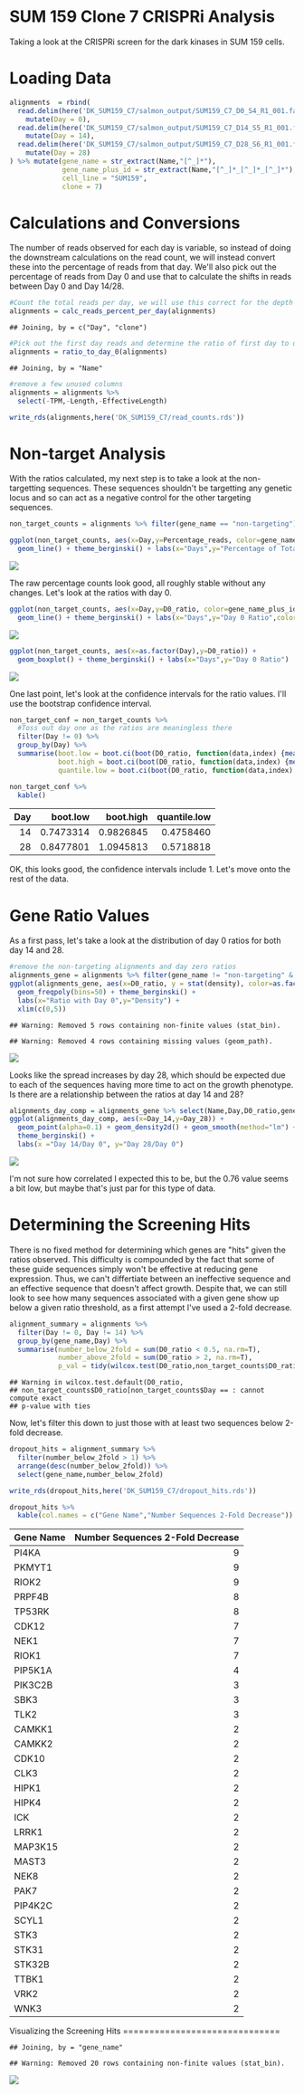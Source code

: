 SUM 159 Clone 7 CRISPRi Analysis
================

Taking a look at the CRISPRi screen for the dark kinases in SUM 159 cells.

Loading Data
============

``` r
alignments  = rbind(
  read.delim(here('DK_SUM159_C7/salmon_output/SUM159_C7_D0_S4_R1_001.fastq.gz/quant.sf')) %>%
    mutate(Day = 0),
  read.delim(here('DK_SUM159_C7/salmon_output/SUM159_C7_D14_S5_R1_001.fastq.gz/quant.sf')) %>%
    mutate(Day = 14),
  read.delim(here('DK_SUM159_C7/salmon_output/SUM159_C7_D28_S6_R1_001.fastq.gz/quant.sf')) %>%
    mutate(Day = 28)
) %>% mutate(gene_name = str_extract(Name,"[^_]*"), 
             gene_name_plus_id = str_extract(Name,"[^_]*_[^_]*_[^_]*"),
             cell_line = "SUM159",
             clone = 7)
```

Calculations and Conversions
============================

The number of reads observed for each day is variable, so instead of doing the downstream calculations on the read count, we will instead convert these into the percentage of reads from that day. We'll also pick out the percentage of reads from Day 0 and use that to calculate the shifts in reads between Day 0 and Day 14/28.

``` r
#Count the total reads per day, we will use this correct for the depth of sequencing coverage
alignments = calc_reads_percent_per_day(alignments)
```

    ## Joining, by = c("Day", "clone")

``` r
#Pick out the first day reads and determine the ratio of first day to other days
alignments = ratio_to_day_0(alignments)
```

    ## Joining, by = "Name"

``` r
#remove a few unused columns
alignments = alignments %>%
  select(-TPM,-Length,-EffectiveLength)

write_rds(alignments,here('DK_SUM159_C7/read_counts.rds'))
```

Non-target Analysis
===================

With the ratios calculated, my next step is to take a look at the non-targetting sequences. These sequences shouldn't be targetting any genetic locus and so can act as a negative control for the other targeting sequences.

``` r
non_target_counts = alignments %>% filter(gene_name == "non-targeting")

ggplot(non_target_counts, aes(x=Day,y=Percentage_reads, color=gene_name_plus_id)) + 
  geom_line() + theme_berginski() + labs(x="Days",y="Percentage of Total Reads",color="Target ID")
```

![](CRISPRi_analysis_files/figure-markdown_github/non-targeting-percentage-1.png)

The raw percentage counts look good, all roughly stable without any changes. Let's look at the ratios with day 0.

``` r
ggplot(non_target_counts, aes(x=Day,y=D0_ratio, color=gene_name_plus_id)) + 
  geom_line() + theme_berginski() + labs(x="Days",y="Day 0 Ratio",color="Target ID")
```

![](CRISPRi_analysis_files/figure-markdown_github/non-targeting-ratio-1.png)

``` r
ggplot(non_target_counts, aes(x=as.factor(Day),y=D0_ratio)) + 
  geom_boxplot() + theme_berginski() + labs(x="Days",y="Day 0 Ratio")
```

![](CRISPRi_analysis_files/figure-markdown_github/non-targeting-ratio-2.png)

One last point, let's look at the confidence intervals for the ratio values. I'll use the bootstrap confidence interval.

``` r
non_target_conf = non_target_counts %>% 
  #Toss out day one as the ratios are meaningless there
  filter(Day != 0) %>% 
  group_by(Day) %>% 
  summarise(boot.low = boot.ci(boot(D0_ratio, function(data,index) {mean(data[index])}, 10000), type="bca", conf=0.95)$bca[4],
            boot.high = boot.ci(boot(D0_ratio, function(data,index) {mean(data[index])}, 10000), type="bca", conf=0.95)$bca[5],
            quantile.low = boot.ci(boot(D0_ratio, function(data,index) {quantile(data[index],c(0.05))}, 10000), type="bca", conf=0.0001)$bca[4])

non_target_conf %>%
  kable()
```

<table>
<thead>
<tr>
<th style="text-align:right;">
Day
</th>
<th style="text-align:right;">
boot.low
</th>
<th style="text-align:right;">
boot.high
</th>
<th style="text-align:right;">
quantile.low
</th>
</tr>
</thead>
<tbody>
<tr>
<td style="text-align:right;">
14
</td>
<td style="text-align:right;">
0.7473314
</td>
<td style="text-align:right;">
0.9826845
</td>
<td style="text-align:right;">
0.4758460
</td>
</tr>
<tr>
<td style="text-align:right;">
28
</td>
<td style="text-align:right;">
0.8477801
</td>
<td style="text-align:right;">
1.0945813
</td>
<td style="text-align:right;">
0.5718818
</td>
</tr>
</tbody>
</table>
OK, this looks good, the confidence intervals include 1. Let's move onto the rest of the data.

Gene Ratio Values
=================

As a first pass, let's take a look at the distribution of day 0 ratios for both day 14 and 28.

``` r
#remove the non-targeting alignments and day zero ratios
alignments_gene = alignments %>% filter(gene_name != "non-targeting" & Day != 0)
ggplot(alignments_gene, aes(x=D0_ratio, y = stat(density), color=as.factor(Day))) + 
  geom_freqpoly(bins=50) + theme_berginski() +
  labs(x="Ratio with Day 0",y="Density") +
  xlim(c(0,5))
```

    ## Warning: Removed 5 rows containing non-finite values (stat_bin).

    ## Warning: Removed 4 rows containing missing values (geom_path).

![](CRISPRi_analysis_files/figure-markdown_github/Day0-dist-1.png)

Looks like the spread increases by day 28, which should be expected due to each of the sequences having more time to act on the growth phenotype. Is there are a relationship between the ratios at day 14 and 28?

``` r
alignments_day_comp = alignments_gene %>% select(Name,Day,D0_ratio,gene_name_plus_id) %>% spread(Day,D0_ratio,sep="_")
ggplot(alignments_day_comp, aes(x=Day_14,y=Day_28)) + 
  geom_point(alpha=0.1) + geom_density2d() + geom_smooth(method="lm") +
  theme_berginski() +
  labs(x ="Day 14/Day 0", y="Day 28/Day 0")
```

![](CRISPRi_analysis_files/figure-markdown_github/Day14-vs-28-1.png)

I'm not sure how correlated I expected this to be, but the 0.76 value seems a bit low, but maybe that's just par for this type of data.

Determining the Screening Hits
==============================

There is no fixed method for determining which genes are "hits" given the ratios observed. This difficulty is compounded by the fact that some of these guide sequences simply won't be effective at reducing gene expression. Thus, we can't differtiate between an ineffective sequence and an effective sequence that doesn't affect growth. Despite that, we can still look to see how many sequences associated with a given gene show up below a given ratio threshold, as a first attempt I've used a 2-fold decrease.

``` r
alignment_summary = alignments %>%
  filter(Day != 0, Day != 14) %>%
  group_by(gene_name,Day) %>%
  summarise(number_below_2fold = sum(D0_ratio < 0.5, na.rm=T),
            number_above_2fold = sum(D0_ratio > 2, na.rm=T),
            p_val = tidy(wilcox.test(D0_ratio,non_target_counts$D0_ratio[non_target_counts$Day == 28]))$p.value)
```

    ## Warning in wilcox.test.default(D0_ratio,
    ## non_target_counts$D0_ratio[non_target_counts$Day == : cannot compute exact
    ## p-value with ties

Now, let's filter this down to just those with at least two sequences below 2-fold decrease.

``` r
dropout_hits = alignment_summary %>% 
  filter(number_below_2fold > 1) %>% 
  arrange(desc(number_below_2fold)) %>% 
  select(gene_name,number_below_2fold)

write_rds(dropout_hits,here('DK_SUM159_C7/dropout_hits.rds'))

dropout_hits %>%
  kable(col.names = c("Gene Name","Number Sequences 2-Fold Decrease"))
```

<table>
<thead>
<tr>
<th style="text-align:left;">
Gene Name
</th>
<th style="text-align:right;">
Number Sequences 2-Fold Decrease
</th>
</tr>
</thead>
<tbody>
<tr>
<td style="text-align:left;">
PI4KA
</td>
<td style="text-align:right;">
9
</td>
</tr>
<tr>
<td style="text-align:left;">
PKMYT1
</td>
<td style="text-align:right;">
9
</td>
</tr>
<tr>
<td style="text-align:left;">
RIOK2
</td>
<td style="text-align:right;">
9
</td>
</tr>
<tr>
<td style="text-align:left;">
PRPF4B
</td>
<td style="text-align:right;">
8
</td>
</tr>
<tr>
<td style="text-align:left;">
TP53RK
</td>
<td style="text-align:right;">
8
</td>
</tr>
<tr>
<td style="text-align:left;">
CDK12
</td>
<td style="text-align:right;">
7
</td>
</tr>
<tr>
<td style="text-align:left;">
NEK1
</td>
<td style="text-align:right;">
7
</td>
</tr>
<tr>
<td style="text-align:left;">
RIOK1
</td>
<td style="text-align:right;">
7
</td>
</tr>
<tr>
<td style="text-align:left;">
PIP5K1A
</td>
<td style="text-align:right;">
4
</td>
</tr>
<tr>
<td style="text-align:left;">
PIK3C2B
</td>
<td style="text-align:right;">
3
</td>
</tr>
<tr>
<td style="text-align:left;">
SBK3
</td>
<td style="text-align:right;">
3
</td>
</tr>
<tr>
<td style="text-align:left;">
TLK2
</td>
<td style="text-align:right;">
3
</td>
</tr>
<tr>
<td style="text-align:left;">
CAMKK1
</td>
<td style="text-align:right;">
2
</td>
</tr>
<tr>
<td style="text-align:left;">
CAMKK2
</td>
<td style="text-align:right;">
2
</td>
</tr>
<tr>
<td style="text-align:left;">
CDK10
</td>
<td style="text-align:right;">
2
</td>
</tr>
<tr>
<td style="text-align:left;">
CLK3
</td>
<td style="text-align:right;">
2
</td>
</tr>
<tr>
<td style="text-align:left;">
HIPK1
</td>
<td style="text-align:right;">
2
</td>
</tr>
<tr>
<td style="text-align:left;">
HIPK4
</td>
<td style="text-align:right;">
2
</td>
</tr>
<tr>
<td style="text-align:left;">
ICK
</td>
<td style="text-align:right;">
2
</td>
</tr>
<tr>
<td style="text-align:left;">
LRRK1
</td>
<td style="text-align:right;">
2
</td>
</tr>
<tr>
<td style="text-align:left;">
MAP3K15
</td>
<td style="text-align:right;">
2
</td>
</tr>
<tr>
<td style="text-align:left;">
MAST3
</td>
<td style="text-align:right;">
2
</td>
</tr>
<tr>
<td style="text-align:left;">
NEK8
</td>
<td style="text-align:right;">
2
</td>
</tr>
<tr>
<td style="text-align:left;">
PAK7
</td>
<td style="text-align:right;">
2
</td>
</tr>
<tr>
<td style="text-align:left;">
PIP4K2C
</td>
<td style="text-align:right;">
2
</td>
</tr>
<tr>
<td style="text-align:left;">
SCYL1
</td>
<td style="text-align:right;">
2
</td>
</tr>
<tr>
<td style="text-align:left;">
STK3
</td>
<td style="text-align:right;">
2
</td>
</tr>
<tr>
<td style="text-align:left;">
STK31
</td>
<td style="text-align:right;">
2
</td>
</tr>
<tr>
<td style="text-align:left;">
STK32B
</td>
<td style="text-align:right;">
2
</td>
</tr>
<tr>
<td style="text-align:left;">
TTBK1
</td>
<td style="text-align:right;">
2
</td>
</tr>
<tr>
<td style="text-align:left;">
VRK2
</td>
<td style="text-align:right;">
2
</td>
</tr>
<tr>
<td style="text-align:left;">
WNK3
</td>
<td style="text-align:right;">
2
</td>
</tr>
</tbody>
</table>
Visualizing the Screening Hits
==============================

    ## Joining, by = "gene_name"

    ## Warning: Removed 20 rows containing non-finite values (stat_bin).

![](CRISPRi_analysis_files/figure-markdown_github/alignment_hits_vis-1.png)
